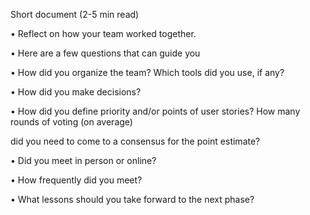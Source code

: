 Short document (2-5 min read)

• Reflect on how your team worked together.

• Here are a few questions that can guide you

• How did you organize the team? Which tools did you use, if any?

• How did you make decisions?

• How did you define priority and/or points of user stories? How many rounds of voting (on average)

did you need to come to a consensus for the point estimate?

• Did you meet in person or online?

• How frequently did you meet?

• What lessons should you take forward to the next phase?